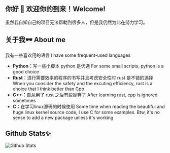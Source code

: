 ## 你好 🎉 欢迎你的到来！Welcome! 

虽然我自知自己的项目无法帮助到很多人，但是我仍然为此在努力学习。


## 关于我🕶 About me
<p>我有一些喜欢用的语言 I have some frequent-used languages<p>
<ul>
  <li><b>Python：</b>写一些小脚本 python 是优选 For some small scripts, python is a good choice</li>
  <li><b>Rust：</b>进行需要效率的程序的书写并且考虑安全性时 rust 是不错的选择 When you consider the safety and the excuting efficiency, rust is a choice that I think better than Cpp</li>
  <li><b>C++：</b>自从用了 rust 之后有些抛弃了 After learning rust, cpp is ignored sometimes</li>
  <li><b>C：</b>在学习linux源码的时候使用 Some time when reading the beautiful and huge linux kernel source code, I use C for some examples. Btw, it's no sense to add a new package unless it's working</li>
</ul>

## Github Stats✨
![Github Stats](https://github-readme-stats.vercel.app/api?username=vintcessun&show_icons=true&theme=dark&count_private=true)
